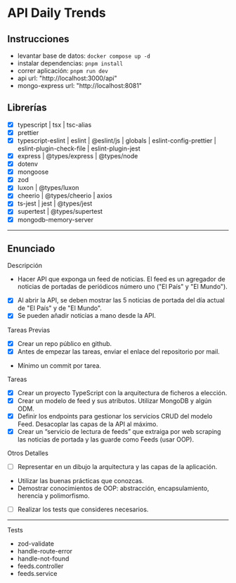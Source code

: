 # API Daily Trends

## Instrucciones

- levantar base de datos: `docker compose up -d`
- instalar dependencias: `pnpm install`
- correr aplicación: `pnpm run dev`
- api url: "http://localhost:3000/api"
- mongo-express url: "http://localhost:8081"

## Librerías

- [x] typescript | tsx | tsc-alias
- [x] prettier
- [x] typescript-eslint | eslint | @eslint/js | globals | eslint-config-prettier | eslint-plugin-check-file | eslint-plugin-jest
- [x] express | @types/express | @types/node
- [x] dotenv
- [x] mongoose
- [x] zod
- [x] luxon | @types/luxon
- [x] cheerio | @types/cheerio | axios
- [x] ts-jest | jest | @types/jest
- [x] supertest | @types/supertest
- [x] mongodb-memory-server

---

## Enunciado

Descripción

- Hacer API que exponga un feed de noticias. El feed es un agregador de noticias de portadas de periódicos número uno ("El País" y "El Mundo").
- [x] Al abrir la API, se deben mostrar las 5 noticias de portada del día actual de "El País" y de "El Mundo".
- [x] Se pueden añadir noticias a mano desde la API.

Tareas Previas

- [x] Crear un repo público en github.
- [x] Antes de empezar las tareas, enviar el enlace del repositorio por mail.
- Mínimo un commit por tarea.

Tareas

- [x] Crear un proyecto TypeScript con la arquitectura de ficheros a elección.
- [x] Crear un modelo de feed y sus atributos. Utilizar MongoDB y algún ODM.
- [x] Definir los endpoints para gestionar los servicios CRUD del modelo Feed. Desacoplar las capas de la API al máximo.
- [x] Crear un “servicio de lectura de feeds” que extraiga por web scraping las noticias de portada y las guarde como Feeds (usar OOP).

Otros Detalles

- [ ] Representar en un dibujo la arquitectura y las capas de la aplicación.
- Utilizar las buenas prácticas que conozcas.
- Demostrar conocimientos de OOP: abstracción, encapsulamiento, herencia y polimorfismo.
- [ ] Realizar los tests que consideres necesarios.

---

Tests

- zod-validate
- handle-route-error
- handle-not-found
- feeds.controller
- feeds.service
